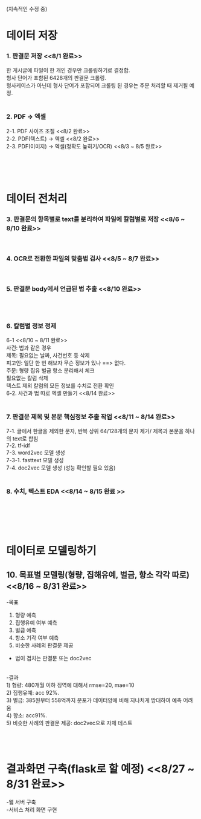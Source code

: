 

(지속적인 수정 중)

# 데이터 저장

### 1. 판결문 저장   <<8/1 완료>> <br>
한 게시글에 파일이 한 개인 경우만 크롤링하기로 결정함. <br>
형사 단어가 포함된 6428개의 판결문 크롤링. <br>
형사케이스가 아닌데 형사 단어가 포함되어 크롤링 된 경우는 주문 처리할 때 제거될 예정. <br>
<br>
### 2. PDF -> 엑셀 <br>
2-1. PDF 사이즈 조절 <<8/2 완료>> <br>
2-2. PDF(텍스트) -> 엑셀 <<8/2 완료>> <br>
2-3. PDF(이미지) -> 엑셀(정확도 높히기/OCR) <<8/3 ~ 8/5 완료>> <br>
<br>
<br>
<br>
<br>

# 데이터 전처리 

### 3. 판결문의 항목별로 text를 분리하여 파일에 칼럼별로 저장 <<8/6 ~ 8/10 완료>> <br> 
<br>

### 4. OCR로 전환한 파일의 맞춤법 검사 <<8/5 ~ 8/7 완료>> <br> 
<br>

### 5. 판결문 body에서 언급된 법 추출 <<8/10 완료>> <br> 
<br>
<br>

### 6. 칼럼별 정보 정제 <br>
6-1 <<8/10 ~ 8/11 완료>> <br>
사건: 법과 같은 경우 <br>
제목: 필요없는 날짜, 사건번호 등 삭제 <br>
피고인: 일단 한 번 해보자 무슨 정보가 있나 ==> 없다. <br> 
주문: 형량 집유 벌금 항소 분리해서 체크 <br>
필요없는 칼럼 삭제<br>
텍스트 제외 칼럼의 모든 정보를 수치로 전환 확인 <br>
6-2. 사건과 법 따로 엑셀 만들기 <<8/14 완료>> <br>
<br>
### 7. 판결문 제목 및 본문 핵심정보 추출 작업 <<8/11 ~ 8/14 완료>> <br>
7-1. 글에서 한글을 제외한 문자, 반복 상위 64/128개의 문자 제거/ 제목과 본문을 하나의 text로 합침<br>
7-2. tf-idf <br>
7-3. word2vec 모델 생성 <br>
7-3-1. fasttext 모델 생성 <br>
7-4. doc2vec 모델 생성 (성능 확인할 필요 있음) <br>
<br>

### 8. 수치, 텍스트 EDA <<8/14 ~ 8/15 완료 >> <br>
<br> 
<br>
<br>
<br>

# 데이터로 모델링하기

## 10. 목표별 모델링(형량, 집해유예, 벌금, 항소 각각 따로) <<8/16 ~ 8/31 완료>> <br>
-목표
1) 형량 예측
2) 집행유예 여부 예측
3) 벌금 예측 <br>
4) 항소 기각 여부 예측
5) 비슷한 사례의 판결문 제공 <br>
- 법이 겹치는 판결문 또는 doc2vec
<br>
-결과 <br>
1) 형량: 480개월 이하 징역에 대해서 rmse=20, mae=10 <br>
2) 집행유예: acc 92%. <br>
3) 벌금: 385원부터 558억까지 분포가 데이터양에 비해 지나치게 방대하여 예측 어려움 <br>
4) 항소: acc91%. <br>
5) 비슷한 사례의 판결문 제공: doc2vec으로 자체 테스트 <br>
<br>
<br>
<br>

# 결과화면 구축(flask로 할 예정) <<8/27 ~ 8/31 완료>>

-웹 서버 구축 <br>
-서비스 처리 화면 구현
<br>
<br>
<br>

